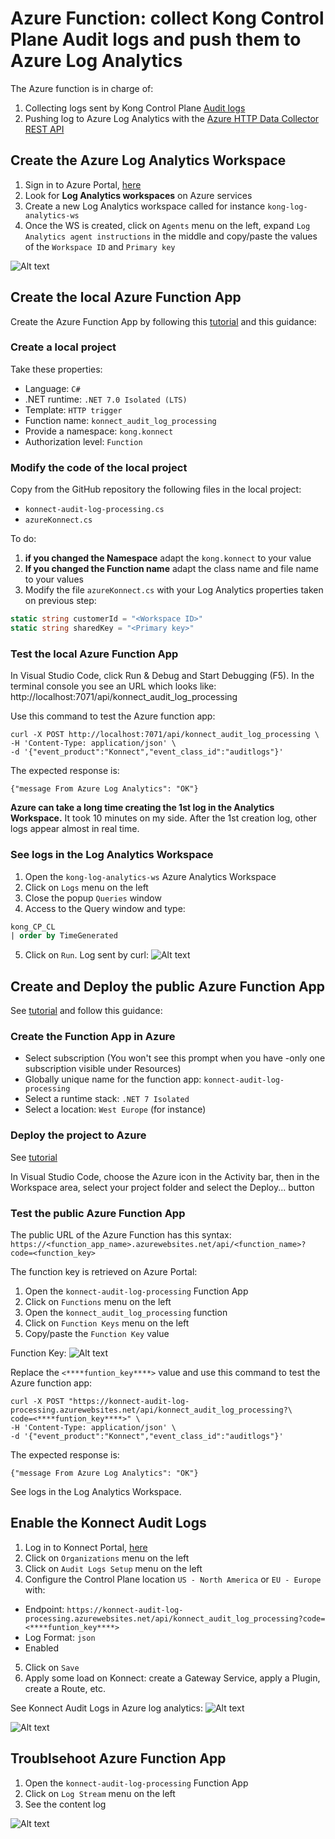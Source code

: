 # Azure Function: collect Kong Control Plane Audit logs and push them to Azure Log Analytics
The Azure function is in charge of:
1) Collecting logs sent by Kong Control Plane [Audit logs](https://docs.konghq.com/konnect/org-management/audit-logging/)
2) Pushing log to Azure Log Analytics with the [Azure HTTP Data Collector REST API](https://learn.microsoft.com/en-us/rest/api/loganalytics/create-request)

## Create the Azure Log Analytics Workspace
1) Sign in to Azure Portal, [here](https://portal.azure.com/)
2) Look for **Log Analytics workspaces** on Azure services
3) Create a new Log Analytics workspace called for instance `kong-log-analytics-ws`
4) Once the WS is created, click on `Agents` menu on the left, expand `Log Analytics agent instructions` in the middle and copy/paste the values of the `Workspace ID` and `Primary key`

![Alt text](/images/1-Azure-Log-Analytics-Workspace.png "Log Analytics Workspace")


## Create the local Azure Function App
Create the Azure Function App by following this [tutorial](https://learn.microsoft.com/en-us/azure/azure-functions/create-first-function-vs-code-csharp) and this guidance:

### Create a local project
Take these properties:
- Language: `C#`
- .NET runtime: `.NET 7.0 Isolated (LTS)`
- Template: `HTTP trigger`
- Function name: `konnect_audit_log_processing`
- Provide a namespace: `kong.konnect`
- Authorization level: `Function`

### Modify the code of the local project
Copy from the GitHub repository the following files in the local project:
- `konnect-audit-log-processing.cs`
- `azureKonnect.cs`

To do: 
1) **if you changed the Namespace** adapt the ```kong.konnect``` to your value
2) **If you changed the Function name** adapt the class name and file name to your values
3) Modify the file `azureKonnect.cs` with your Log Analytics properties taken on previous step:
```C#
static string customerId = "<Workspace ID>"
static string sharedKey = "<Primary key>"
```
### Test the local Azure Function App
In Visual Studio Code, click  Run & Debug and Start Debugging (F5). In the terminal console you see an URL which looks like:
http://localhost:7071/api/konnect_audit_log_processing

Use this command to test the Azure function app:
```shell
curl -X POST http://localhost:7071/api/konnect_audit_log_processing \
-H 'Content-Type: application/json' \
-d '{"event_product":"Konnect","event_class_id":"auditlogs"}'
```
The expected response is:
```shell
{"message From Azure Log Analytics": "OK"}
```

**Azure can take a long time creating the 1st log in the Analytics Workspace.** It took 10 minutes on my side. After the 1st creation log, other logs appear almost in real time.

### See logs in the Log Analytics Workspace
1) Open the `kong-log-analytics-ws` Azure Analytics Workspace
2) Click on `Logs` menu on the left
3) Close the popup `Queries` window
4) Access to the Query window and type:
```sql
kong_CP_CL
| order by TimeGenerated
```
5) Click on `Run`. 
Log sent by curl:
![Alt text](/images/2-Azure-Log-Analytics-run-query.png "Query on kong_CP_CL")

## Create and Deploy the public Azure Function App
See [tutorial](https://learn.microsoft.com/en-us/azure/azure-functions/create-first-function-vs-code-csharp#sign-in-to-azure) and follow this guidance:

### Create the Function App in Azure
- Select subscription (You won't see this prompt when you have -only one subscription visible under Resources)
- Globally unique name for the function app: ```konnect-audit-log-processing```
- Select a runtime stack: ```.NET 7 Isolated```
- Select a location: ```West Europe``` (for instance)

### Deploy the project to Azure
See [tutorial](https://learn.microsoft.com/en-us/azure/azure-functions/create-first-function-vs-code-csharp#deploy-the-project-to-azure)

In Visual Studio Code, choose the Azure icon in the Activity bar, then in the Workspace area, select your project folder and select the Deploy... button

### Test the public Azure Function App
The public URL of the Azure Function has this syntax:
`https://<function_app_name>.azurewebsites.net/api/<function_name>?code=<function_key>`

The function key is retrieved on Azure Portal:
1) Open the `konnect-audit-log-processing` Function App
2) Click on `Functions` menu on the left
3) Open the `konnect_audit_log_processing` function
4) Click on `Function Keys` menu on the left
5) Copy/paste the `Function Key` value

Function Key:
![Alt text](/images/3-Azure_Function_Key.png "Function Key")

Replace the `<****funtion_key****>` value and use this command to test the Azure function app:
```shell
curl -X POST "https://konnect-audit-log-processing.azurewebsites.net/api/konnect_audit_log_processing?\
code=<****funtion_key****>" \
-H 'Content-Type: application/json' \
-d '{"event_product":"Konnect","event_class_id":"auditlogs"}'
```
The expected response is:
```shell
{"message From Azure Log Analytics": "OK"}
```
See logs in the Log Analytics Workspace.

## Enable the Konnect Audit Logs
1) Log in to Konnect Portal, [here](https://cloud.konghq.com/)
2) Click on `Organizations` menu on the left
3) Click on `Audit Logs Setup` menu on the left
4) Configure the Control Plane location `US - North America` or `EU - Europe` with:
-  Endpoint: `https://konnect-audit-log-processing.azurewebsites.net/api/konnect_audit_log_processing?code=<****funtion_key****>`
- Log Format: `json`
- Enabled
5) Click on `Save`
6) Apply some load on Konnect: create a Gateway Service, apply a Plugin, create a Route, etc.

See Konnect Audit Logs in Azure log analytics:
![Alt text](/images/4-Azure-Analytics-Konnect.png "Konnect Audit Logs")

![Alt text](/images/5-Azure-Analytics-Konnect-detail.png "Konnect Audit Logs - Detail")

## Troublsehoot Azure Function App
1) Open the `konnect-audit-log-processing` Function App
2) Click on `Log Stream` menu on the left
3) See the content log

![Alt text](/images/6-Azure-Log-Stream.png "Log Stream")
